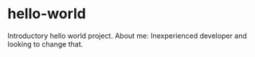 # hello-world
Introductory hello world project.
About me: Inexperienced developer and looking to change that.
